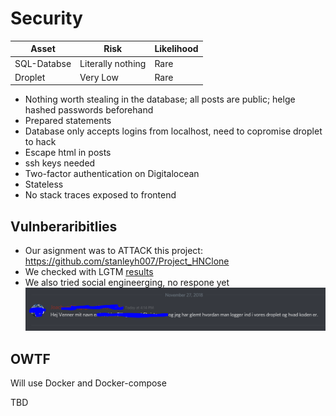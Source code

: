 # Security

| Asset | Risk | Likelihood |
| --- | --- | --- |
| SQL-Databse | Literally nothing | Rare |
| Droplet | Very Low | Rare |

- Nothing worth stealing in the database; all posts are public; helge hashed passwords beforehand
- Prepared statements
- Database only accepts logins from localhost, need to copromise droplet to hack
- Escape html in posts
- ssh keys needed
- Two-factor authentication on Digitalocean
- Stateless
- No stack traces exposed to frontend

## Vulnberaribitlies

- Our asignment was to ATTACK this project: https://github.com/stanleyh007/Project_HNClone
- We checked with LGTM [results](https://raw.githubusercontent.com/KLMM-LSD/LSD-Experimental/lorem/scan.PNG)
- We also tried social engineerging, no respone yet
![](soceng.PNG)

## OWTF
Will use Docker and Docker-compose

TBD
